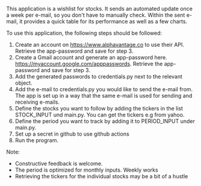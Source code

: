 This application is a wishlist for stocks. It sends an automated update once a week per e-mail, so you don't have to manually check. 
Within the sent e-mail, it provides a quick table for its performance as well as a few charts. 

To use this application, the following steps should be followed:
1. Create an account on https://www.alphavantage.co to use their API. Retrieve the app-password and save for step 3. 
2. Create a Gmail account and generate an app-password here. https://myaccount.google.com/apppasswords. Retrieve the app-password and save for step 3. 
3. Add the generated passwords to credentials.py next to the relevant object.
4. Add the e-mail to credentials.py you would like to send the e-mail from. The app is set up in a way that the same e-mail is used for sending and receiving e-mails.
5. Define the stocks you want to follow by adding the tickers in the list STOCK_INPUT und main.py. You can get the tickers e.g from yahoo.  
6. Define the period you want to track by adding it to PERIOD_INPUT under main.py.
7. Set up a secret in github to use github actions
8. Run the program.

Note:
- Constructive feedback is welcome. 
- The period is optimized for monthly inputs. Weekly works
- Retrieving the tickers for the individual stocks may be a bit of a hustle



